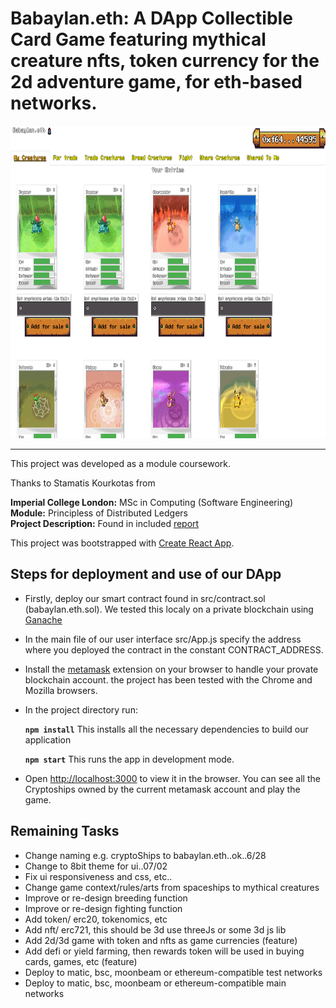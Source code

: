 # Babaylan.eth: A DApp Collectible Card Game featuring mythical creature nfts, token currency for the 2d adventure game, for eth-based networks.

<!-- <img src="./screenshots/fighting_tab.png" alt="" width="1000em" height="500em">
 -->
 <img src="./screenshots/babaylan.eth.ss2.gif" alt="" width="1000em" height="500em">

***

This project was developed as a module coursework.

Thanks to Stamatis Kourkotas from

**Imperial College London:** MSc in Computing (Software Engineering)<br />
**Module:** Principless of Distributed Ledgers<br />
**Project Description:** Found in included [report](./report.pdf)<br />

This project was bootstrapped with [Create React App](https://github.com/facebook/create-react-app).

## Steps for deployment and use of our DApp

- Firstly, deploy our smart contract found in src/contract.sol (babaylan.eth.sol). We tested this localy on a private blockchain using [Ganache](https://www.trufflesuite.com/ganache)
- In the main file of our user interface src/App.js specify the address where you deployed the contract in the constant CONTRACT_ADDRESS.
- Install the [metamask](https://metamask.io/) extension on your browser to handle your provate blockchain account. the project has been tested with the Chrome and Mozilla browsers.
- In the project directory run:

    **`npm install`** This installs all the necessary dependencies to build our application
    
    **`npm start`** This runs the app in development mode.<br />

- Open [http://localhost:3000](http://localhost:3000) to view it in the browser. You can see all the Cryptoships owned by the current metamask account and play the game.

## Remaining Tasks

- Change naming e.g. cryptoShips to babaylan.eth..ok..6/28
- Change to 8bit theme for ui..07/02
- Fix ui responsiveness and css, etc..
- Change game context/rules/arts from spaceships to mythical creatures
- Improve or re-design breeding function
- Improve or re-design fighting function
- Add token/ erc20, tokenomics, etc
- Add nft/ erc721, this should be 3d use threeJs or some 3d js lib
- Add 2d/3d game with token and nfts as game currencies (feature)
- Add defi or yield farming, then rewards token will be used in buying cards, games, etc (feature)
- Deploy to matic, bsc, moonbeam or ethereum-compatible test networks
- Deploy to matic, bsc, moonbeam or ethereum-compatible main networks
